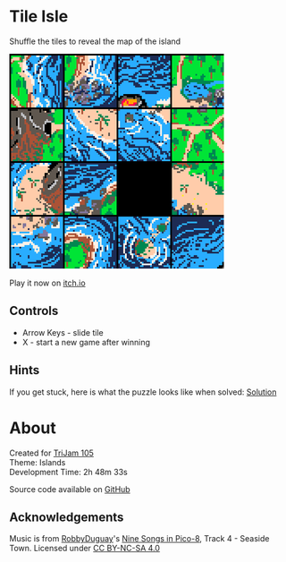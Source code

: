 # Tile Isle
Shuffle the tiles to reveal the map of the island


[![Pieces of a map shuffled around](images/cover.png)](https://caterpillargames.itch.io/tile-isle)

Play it now on [itch.io](https://caterpillargames.itch.io/tile-isle)


## Controls
* Arrow Keys - slide tile
* X - start a new game after winning



## Hints
If you get stuck, here is what the puzzle looks like when solved: [Solution](https://github.com/CaterpillarGames/pico8-games/blob/master/carts/tile-isle/images/solution.png)



# About
Created for [TriJam 105](https://itch.io/jam/trijam-105/entries)  
Theme: Islands  
Development Time: 2h 48m 33s  


Source code available on [GitHub](https://github.com/CaterpillarGames/pico8-games/tree/master/carts/tile-isle)


## Acknowledgements
Music is from [RobbyDuguay](https://www.lexaloffle.com/bbs/?uid=11038)'s [Nine Songs in Pico-8](https://www.lexaloffle.com/bbs/?tid=2619), Track 4 - Seaside Town. 
Licensed under [CC BY-NC-SA 4.0](https://creativecommons.org/licenses/by-nc-sa/4.0/)



